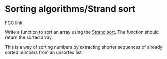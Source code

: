 # Sorting algorithms/Strand sort

[FCC link](https://www.freecodecamp.org/learn/coding-interview-prep/rosetta-code/sorting-algorithmsstrand-sort)

Write a function to sort an array using the
[Strand sort](https://en.wikipedia.org/wiki/Strand%20sort). The function should
return the sorted array.

This is a way of sorting numbers by extracting shorter sequences of already
sorted numbers from an unsorted list.

